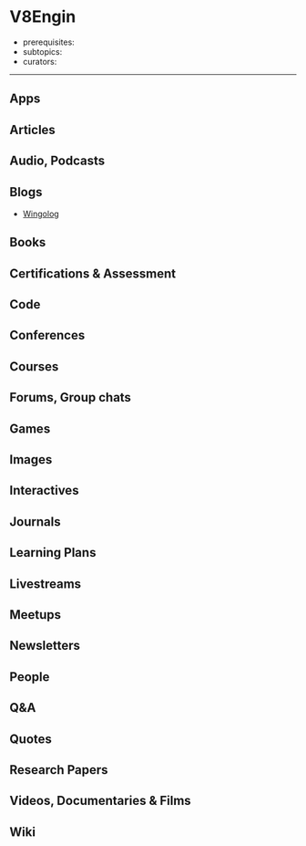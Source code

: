 # V8Engin

- prerequisites:
- subtopics:
- curators:

------

## Apps

## Articles

## Audio, Podcasts

## Blogs

- [Wingolog](https://wingolog.org/)

## Books

## Certifications & Assessment

## Code

## Conferences

## Courses

## Forums, Group chats

## Games

## Images

## Interactives

## Journals

## Learning Plans

## Livestreams

## Meetups

## Newsletters

## People

## Q&A

## Quotes

## Research Papers

## Videos, Documentaries & Films

## Wiki
